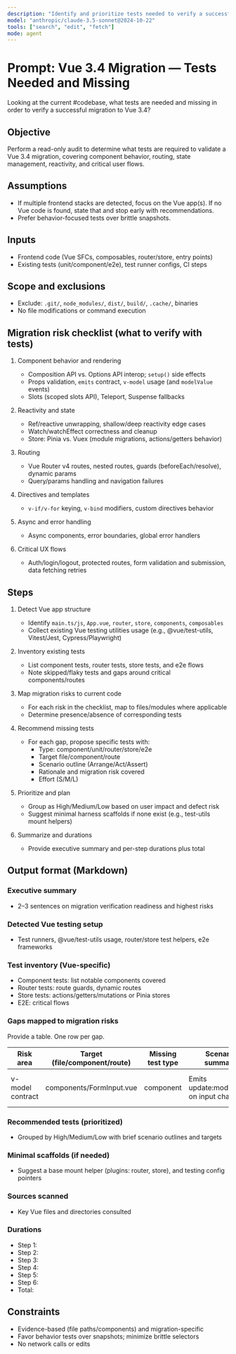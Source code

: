 ```yaml
---
description: "Identify and prioritize tests needed to verify a successful migration to Vue 3.4 (components, router, store, and critical flows)"
model: "anthropic/claude-3.5-sonnet@2024-10-22"
tools: ["search", "edit", "fetch"]
mode: agent
---
```


# Prompt: Vue 3.4 Migration — Tests Needed and Missing

Looking at the current #codebase, what tests are needed and missing in order to verify a successful migration to Vue 3.4?

## Objective

Perform a read-only audit to determine what tests are required to validate a Vue 3.4 migration, covering component behavior, routing, state management, reactivity, and critical user flows.

## Assumptions

- If multiple frontend stacks are detected, focus on the Vue app(s). If no Vue code is found, state that and stop early with recommendations.
- Prefer behavior-focused tests over brittle snapshots.

## Inputs

- Frontend code (Vue SFCs, composables, router/store, entry points)
- Existing tests (unit/component/e2e), test runner configs, CI steps

## Scope and exclusions

- Exclude: `.git/`, `node_modules/`, `dist/`, `build/`, `.cache/`, binaries
- No file modifications or command execution

## Migration risk checklist (what to verify with tests)

1. Component behavior and rendering

   - Composition API vs. Options API interop; `setup()` side effects
   - Props validation, `emits` contract, `v-model` usage (and `modelValue` events)
   - Slots (scoped slots API), Teleport, Suspense fallbacks

2. Reactivity and state

   - Ref/reactive unwrapping, shallow/deep reactivity edge cases
   - Watch/watchEffect correctness and cleanup
   - Store: Pinia vs. Vuex (module migrations, actions/getters behavior)

3. Routing

   - Vue Router v4 routes, nested routes, guards (beforeEach/resolve), dynamic params
   - Query/params handling and navigation failures

4. Directives and templates

   - `v-if/v-for` keying, `v-bind` modifiers, custom directives behavior

5. Async and error handling

   - Async components, error boundaries, global error handlers

6. Critical UX flows
   - Auth/login/logout, protected routes, form validation and submission, data fetching retries

## Steps

1. Detect Vue app structure

   - Identify `main.ts/js`, `App.vue`, `router`, `store`, `components`, `composables`
   - Collect existing Vue testing utilities usage (e.g., @vue/test-utils, Vitest/Jest, Cypress/Playwright)

2. Inventory existing tests

   - List component tests, router tests, store tests, and e2e flows
   - Note skipped/flaky tests and gaps around critical components/routes

3. Map migration risks to current code

   - For each risk in the checklist, map to files/modules where applicable
   - Determine presence/absence of corresponding tests

4. Recommend missing tests

   - For each gap, propose specific tests with:
     - Type: component/unit/router/store/e2e
     - Target file/component/route
     - Scenario outline (Arrange/Act/Assert)
     - Rationale and migration risk covered
     - Effort (S/M/L)

5. Prioritize and plan

   - Group as High/Medium/Low based on user impact and defect risk
   - Suggest minimal harness scaffolds if none exist (e.g., test-utils mount helpers)

6. Summarize and durations
   - Provide executive summary and per-step durations plus total

## Output format (Markdown)

### Executive summary

- 2–3 sentences on migration verification readiness and highest risks

### Detected Vue testing setup

- Test runners, @vue/test-utils usage, router/store test helpers, e2e frameworks

### Test inventory (Vue-specific)

- Component tests: list notable components covered
- Router tests: route guards, dynamic routes
- Store tests: actions/getters/mutations or Pinia stores
- E2E: critical flows

### Gaps mapped to migration risks

Provide a table. One row per gap.

| Risk area        | Target (file/component/route) | Missing test type | Scenario summary                        | Risk/Impact                     | Effort |
| ---------------- | ----------------------------- | ----------------- | --------------------------------------- | ------------------------------- | ------ |
| v-model contract | components/FormInput.vue      | component         | Emits update:modelValue on input change | prevents broken two-way binding | S      |

### Recommended tests (prioritized)

- Grouped by High/Medium/Low with brief scenario outlines and targets

### Minimal scaffolds (if needed)

- Suggest a base mount helper (plugins: router, store), and testing config pointers

### Sources scanned

- Key Vue files and directories consulted

### Durations

- Step 1: <duration>
- Step 2: <duration>
- Step 3: <duration>
- Step 4: <duration>
- Step 5: <duration>
- Step 6: <duration>
- Total: <duration>

## Constraints

- Evidence-based (file paths/components) and migration-specific
- Favor behavior tests over snapshots; minimize brittle selectors
- No network calls or edits
